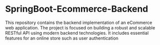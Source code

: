 # SpringBoot-Ecommerce-Backend
This repository contains the backend implementation of an eCommerce web application. The project is focused on building a robust and scalable RESTful API using modern backend technologies. It includes essential features for an online store such as user authentication
